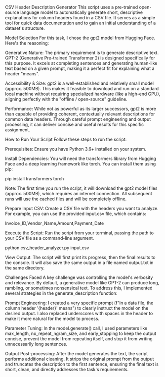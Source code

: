 CSV Header Description Generator
This script uses a pre-trained open-source language model to automatically generate short, descriptive explanations for column headers found in a CSV file. It serves as a simple tool for quick data documentation and to gain an initial understanding of a dataset's structure.

Model Selection
For this task, I chose the gpt2 model from Hugging Face. Here's the reasoning:

Generative Nature: The primary requirement is to generate descriptive text. GPT-2 (Generative Pre-trained Transformer 2) is designed specifically for this purpose. It excels at completing sentences and generating human-like text based on a given prompt, making it a perfect fit for explaining what a header "means".

Accessibility & Size: gpt2 is a well-established and relatively small model (approx. 500MB). This makes it feasible to download and run on a standard local machine without requiring specialized hardware (like a high-end GPU), aligning perfectly with the "offline / open-source" guideline.

Performance: While not as powerful as its larger successors, gpt2 is more than capable of providing coherent, contextually relevant descriptions for common data headers. Through careful prompt engineering and output processing, it can deliver concise and useful results for this specific assignment.

How to Run Your Script
Follow these steps to run the script:

Prerequisites: Ensure you have Python 3.6+ installed on your system.

Install Dependencies: You will need the transformers library from Hugging Face and a deep learning framework like torch. You can install them using pip:

pip install transformers torch

Note: The first time you run the script, it will download the gpt2 model files (approx. 500MB), which requires an internet connection. All subsequent runs will use the cached files and will be completely offline.

Prepare Input CSV: Create a CSV file with the headers you want to analyze. For example, you can use the provided input.csv file, which contains:

Invoice_ID,Vendor_Name,Amount,Payment_Date

Execute the Script: Run the script from your terminal, passing the path to your CSV file as a command-line argument.

python csv_header_analyzer.py input.csv

View Output: The script will first print its progress, then the final results to the console. It will also save the same output in a file named output.txt in the same directory.

Challenges Faced
A key challenge was controlling the model's verbosity and relevance. By default, a generative model like GPT-2 can produce long, rambling, or sometimes nonsensical text. To address this, I implemented several strategies in the generate_description function:

Prompt Engineering: I created a very specific prompt (f"In a data file, the column header '{header}' means") to clearly instruct the model on the desired output. I also replaced underscores with spaces in the header to make it more natural for the model to process.

Parameter Tuning: In the model.generate() call, I used parameters like max_length, no_repeat_ngram_size, and early_stopping to keep the output concise, prevent the model from repeating itself, and stop it from writing unnecessarily long sentences.

Output Post-processing: After the model generates the text, the script performs additional cleaning. It strips the original prompt from the output and truncates the description to the first sentence, ensuring the final text is short, clean, and directly addresses the task's requirements.